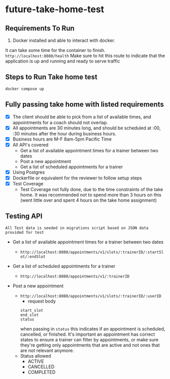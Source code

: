 # future-take-home-test

## Requirements To Run
1. Docker installed and able to interact with docker.

It can take some time for the container to finish. 
`http://localhost:8080/health`
Make sure to hit this route to indicate that the application is up and running and ready to serve traffic

## Steps to Run Take home test

```cgo
docker compose up
```
## Fully passing take home with listed requirements

- [x] The client should be able to pick from a list of available times, and appointments
  for a coach should not overlap.
- [x] All appointments are 30 minutes long, and should be scheduled at :00, :30
  minutes after the hour during business hours. 
- [x] Business hours are M-F 8am-5pm Pacific Time
- [x] All API's covered
  - Get a list of available appointment times for a trainer between two dates
  - Post a new appointment
  - Get a list of scheduled appointments for a trainer
- [x] Using Postgres
- [x] Dockerfile or equivalent for the reviewer to follow setup steps
- [x] Test Coverage
  - Test Coverage not fully done, due to the time constraints of the take home. It was recommended not to spend more than 3 hours on this (went little over and spent 4 hours on the take home assignment)

## Testing API
`All Test data is seeded in migrations script based on JSON data provided for test`

- Get a list of available appointment times for a trainer between two dates
  - ``http://localhost:8080/appointments/v1/slots/:trainerID/:startSlot/:endSlot``

- Get a list of scheduled appointments for a trainer
  - ``http://localhost:8080/appointments/v1/:trainerID``

- Post a new appointment
  - ``http://localhost:8080/appointments/v1/slots/:trainerID/:userID``
    - request body
    ```
    start_slot
    end_slot
    status
    ```
    when passing in `status` this indicates if an appointment is scheduled, cancelled, or finished. It's important an appointment has correct states to ensure a trainer can filter by appointments, or make sure they're getting only appointments that are active and not ones that are not relevant anymore.
  - Status allowed
    - ACTIVE
    - CANCELLED
    - COMPLETED